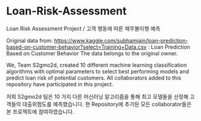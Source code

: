 # Loan-Risk-Assessment
Loan Risk Assessment  Project / 고객 행동에 따른 채무불이행 예측

Original data from:
https://www.kaggle.com/subhamjain/loan-prediction-based-on-customer-behavior?select=Training+Data.csv : Loan Prediction Based on Customer Behavior
The data belongs to the original owner.

We, Team S2gmo2d, created 10 different machine learning classification algorithms with optimal parameters to select best performing models and predict loan risk of potential customers. All collaborators added to this repository have participated in this project.


저희 S2gmo2d 팀은 10 가지 다른 머신러닝 알고리즘을 통해 최고 모델들을 선정해 고객들의 대출위험도를 예측했습니다. 현 Repository에 추가된 모든 collaborator들은 본 프로젝트에 참여하였습니다.
